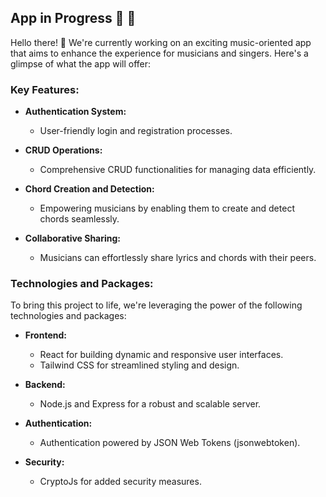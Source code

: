 ## App in Progress 🎹 🎵

Hello there! 👋 We're currently working on an exciting music-oriented app that aims to enhance the experience for musicians and singers. Here's a glimpse of what the app will offer:

### Key Features:
- **Authentication System:**
  - User-friendly login and registration processes.

- **CRUD Operations:**
  - Comprehensive CRUD functionalities for managing data efficiently.

- **Chord Creation and Detection:**
  - Empowering musicians by enabling them to create and detect chords seamlessly.

- **Collaborative Sharing:**
  - Musicians can effortlessly share lyrics and chords with their peers.

### Technologies and Packages:
To bring this project to life, we're leveraging the power of the following technologies and packages:

- **Frontend:**
  - React for building dynamic and responsive user interfaces.
  - Tailwind CSS for streamlined styling and design.

- **Backend:**
  - Node.js and Express for a robust and scalable server.

- **Authentication:**
  - Authentication powered by JSON Web Tokens (jsonwebtoken).

- **Security:**
  - CryptoJs for added security measures.

